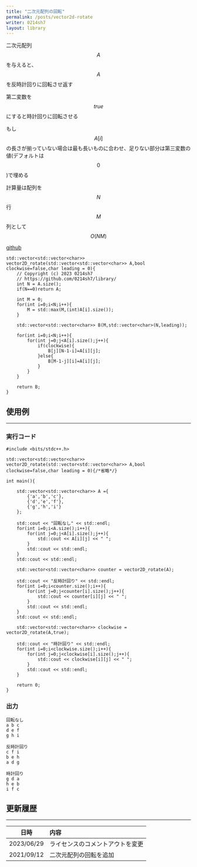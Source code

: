 ```yaml
---
title: "二次元配列の回転"
permalink: /posts/vector2d-rotate
writer: 0214sh7
layout: library
---
```


二次元配列$$A$$を与えると、$$A$$を反時計回りに回転させ返す

第二変数を$$true$$にすると時計回りに回転させる

もし$$A[i]$$の長さが揃っていない場合は最も長いものに合わせ、足りない部分は第三変数の値(デフォルトは$$0$$)で埋める

計算量は配列を$$N$$行$$M$$列として$$Ο(NM)$$

[github]()

```
std::vector<std::vector<char>> vector2D_rotate(std::vector<std::vector<char>> A,bool clockwise=false,char leading = 0){
    // Copyright (c) 2023 0214sh7
    // https://github.com/0214sh7/library/
    int N = A.size();
    if(N==0)return A;
    
    int M = 0;
    for(int i=0;i<N;i++){
        M = std::max(M,(int)A[i].size());
    }
    
    std::vector<std::vector<char>> B(M,std::vector<char>(N,leading));
    
    for(int i=0;i<N;i++){
        for(int j=0;j<A[i].size();j++){
            if(clockwise){
                B[j][N-1-i]=A[i][j];
            }else{
                B[M-1-j][i]=A[i][j];
            }
        }
    }
    
    return B;
}
```

## 使用例
***

### 実行コード
```
#include <bits/stdc++.h>

std::vector<std::vector<char>> vector2D_rotate(std::vector<std::vector<char>> A,bool clockwise=false,char leading = 0){/*省略*/}

int main(){
    
    std::vector<std::vector<char>> A ={
        {'a','b','c'},
        {'d','e','f'},
        {'g','h','i'}
    };
    
    std::cout << "回転なし" << std::endl;
    for(int i=0;i<A.size();i++){
        for(int j=0;j<A[i].size();j++){
            std::cout << A[i][j] << " ";
        }
        std::cout << std::endl;
    }
    std::cout << std::endl;
    
    std::vector<std::vector<char>> counter = vector2D_rotate(A);
    
    std::cout << "反時計回り" << std::endl;
    for(int i=0;i<counter.size();i++){
        for(int j=0;j<counter[i].size();j++){
            std::cout << counter[i][j] << " ";
        }
        std::cout << std::endl;
    }
    std::cout << std::endl;
    
    std::vector<std::vector<char>> clockwise = vector2D_rotate(A,true);
    
    std::cout << "時計回り" << std::endl;
    for(int i=0;i<clockwise.size();i++){
        for(int j=0;j<clockwise[i].size();j++){
            std::cout << clockwise[i][j] << " ";
        }
        std::cout << std::endl;
    }
    
    return 0;
}
```

### 出力
```
回転なし
a b c 
d e f 
g h i 

反時計回り
c f i 
b e h 
a d g 

時計回り
g d a 
h e b 
i f c
```


## 更新履歴
***

| 日時 | 内容 |
| :---: | :--- |
| 2023/06/29 | ライセンスのコメントアウトを変更 |
| 2021/09/12 | 二次元配列の回転を追加 |